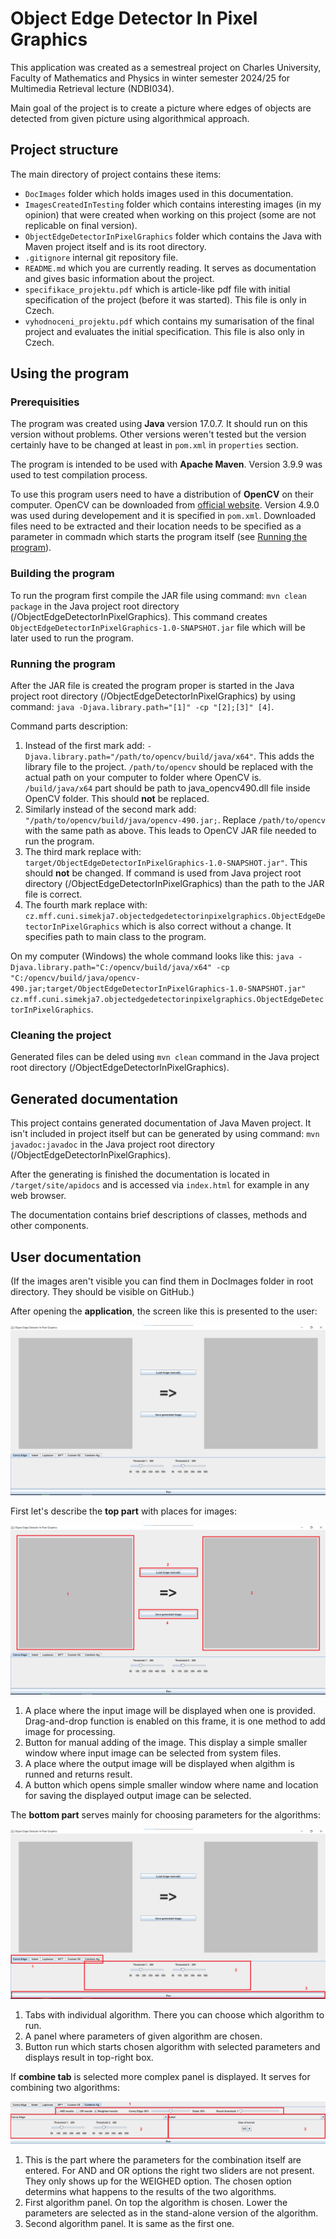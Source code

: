 # Object Edge Detector In Pixel Graphics

This application was created as a semestreal project on Charles University, Faculty of Mathematics and Physics in winter semester 2024/25 for Multimedia Retrieval lecture (NDBI034).

Main goal of the project is to create a picture where edges of objects are detected from given picture using algorithmical approach.

## Project structure

The main directory of project contains these items:

- ```DocImages``` folder which holds images used in this documentation.
- ```ImagesCreatedInTesting``` folder which contains interesting images (in my opinion) that were created when working on this project (some are not replicable on final version).
- ```ObjectEdgeDetectorInPixelGraphics``` folder which contains the Java with Maven project itself and is its root directory.
- ```.gitignore``` internal git repository file.
- ```README.md``` which you are currently reading. It serves as documentation and gives basic information about the project.
- ```specifikace_projektu.pdf``` which is article-like pdf file with initial specification of the project (before it was started). This file is only in Czech.
- ```vyhodnoceni_projektu.pdf``` which contains my sumarisation of the final project and evaluates the initial specification. This file is also only in Czech.

## Using the program

### Prerequisities

The program was created using **Java** version 17.0.7. It should run on this version without problems.
Other versions weren't tested but the version certainly have to be changed at least in ```pom.xml```  in ```properties``` section.

The program is intended to be used with **Apache Maven**. 
Version 3.9.9 was used to test compilation process.

To use this program users need to have a distribution of **OpenCV** on their computer.
OpenCV can be downloaded from [official website](https://opencv.org/releases/).
Version 4.9.0 was used during developement and it is specified in ```pom.xml```.
Downloaded files need to be extracted and their location needs to be specified as a parameter in commadn which starts the program itself (see [Running the program](#running-the-program
)).

### Building the program

To run the program first compile the JAR file using command: ```mvn clean package``` in the Java project root directory (/ObjectEdgeDetectorInPixelGraphics).
This command creates ```ObjectEdgeDetectorInPixelGraphics-1.0-SNAPSHOT.jar``` file which will be later used to run the program.

### Running the program

After the JAR file is created the program proper is started in the Java project root directory (/ObjectEdgeDetectorInPixelGraphics) by using command: ```java -Djava.library.path="[1]" -cp "[2];[3]" [4]```.

Command parts description:
1. Instead of the first mark add: ```-Djava.library.path="/path/to/opencv/build/java/x64"```. This adds the library file to the project. ```/path/to/opencv``` should be replaced with the actual path on your computer to folder where OpenCV is. ```/build/java/x64``` part should be path to java_opencv490.dll file inside OpenCV folder. This should **not** be replaced.
2. Similarly instead of the second mark add: ```"/path/to/opencv/build/java/opencv-490.jar;```. Replace ```/path/to/opencv``` with the same path as above. This leads to OpenCV JAR file needed to run the program.
3. The third mark replace with: ```target/ObjectEdgeDetectorInPixelGraphics-1.0-SNAPSHOT.jar"```. This should **not** be changed. If command is used from Java project root directory (/ObjectEdgeDetectorInPixelGraphics) than the path to the JAR file is correct.
4. The fourth mark replace with: ```cz.mff.cuni.simekja7.objectedgedetectorinpixelgraphics.ObjectEdgeDetectorInPixelGraphics``` which is also correct without a change. It specifies path to main class to the program.

On my computer (Windows) the whole command looks like this: ```java -Djava.library.path="C:/opencv/build/java/x64" -cp "C:/opencv/build/java/opencv-490.jar;target/ObjectEdgeDetectorInPixelGraphics-1.0-SNAPSHOT.jar" cz.mff.cuni.simekja7.objectedgedetectorinpixelgraphics.ObjectEdgeDetectorInPixelGraphics```.

### Cleaning the project

Generated files can be deled using ```mvn clean``` command in the Java project root directory (/ObjectEdgeDetectorInPixelGraphics).

## Generated documentation

This project contains generated documentation of Java Maven project. 
It isn't included in project itself but can be generated by using command: ```mvn javadoc:javadoc``` in the Java project root directory (/ObjectEdgeDetectorInPixelGraphics).

After the generating is finished the documentation is located in ```/target/site/apidocs``` and is accessed via ```index.html``` for example in any web browser.

The documentation contains brief descriptions of classes, methods and other components.

## User documentation

(If the images aren't visible you can find them in DocImages folder in root directory. They should be visible on GitHub.)

After opening the **application**, the screen like this is presented to the user:

![app overview](/DocImages/basicScreen.png "Whole app window")

First let's describe the **top part** with places for images:

![top panel](/DocImages/topScreenNumbered.png "Top part of screen")

1. A place where the input image will be displayed when one is provided. Drag-and-drop function is enabled on this frame, it is one method to add image for processing.
2. Button for manual adding of the image. This display a simple smaller window where input image can be selected from system files.
3. A place where the output image will be displayed when algithm is runned and returns result.
4. A button which opens simple smaller window where name and location for saving the displayed output image can be selected. 

The **bottom part** serves mainly for choosing parameters for the algorithms:

![bottom panel](/DocImages/bottomScreenNumbered.png "Bottom part of screen")

1. Tabs with individual algorithm. There you can choose which algorithm to run.
2. A panel where parameters of given algorithm are chosen.
3. Button run which starts chosen algorithm with selected parameters and displays result in top-right box.

If **combine tab** is selected more complex panel is displayed. It serves for combining two algorithms:

![combine tab](/DocImages/combineTab.png "Tab for combining algorithms")

1. This is the part where the parameters for the combination itself are entered. For AND and OR options the right two sliders are not present. They only shows up for the WEIGHED option. The chosen option determins what happens to the results of the two algorithms.  
2. First algorithm panel. On top the algorithm is chosen. Lower the parameters are selected as in the stand-alone version of the algorithm.
3. Second algorithm panel. It is same as the first one.

